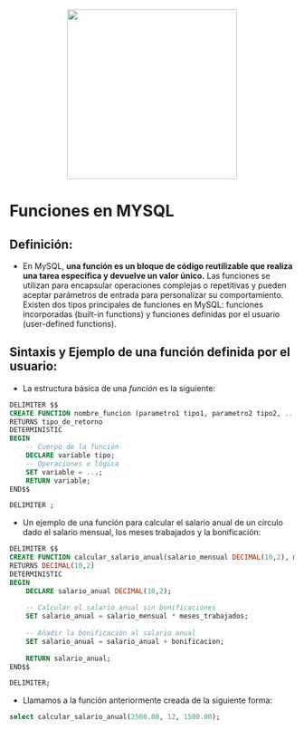 <div align="center">
<img src= 'https://qloudea.com/blog/wp-content/uploads/2022/11/mysql-logo.jpg' width= '300px'>
</div>

# Funciones en MYSQL

## Definición:
- En MySQL, **una función es un bloque de código reutilizable que realiza una tarea específica y devuelve un valor único.** Las funciones se utilizan para encapsular operaciones complejas o repetitivas y pueden aceptar parámetros de entrada para personalizar su comportamiento. Existen dos tipos principales de funciones en MySQL: funciones incorporadas (built-in functions) y funciones definidas por el usuario (user-defined functions).

## Sintaxis y Ejemplo de una función definida por el usuario:
- La estructura básica de una *función* es la siguiente:

```sql
DELIMITER $$
CREATE FUNCTION nombre_funcion (parametro1 tipo1, parametro2 tipo2, ...)
RETURNS tipo_de_retorno
DETERMINISTIC
BEGIN
    -- Cuerpo de la función
    DECLARE variable tipo;
    -- Operaciones o lógica
    SET variable = ...;
    RETURN variable;
END$$

DELIMITER ;
```

- Un ejemplo de una función para calcular el salario anual de un círculo dado el salario mensual, los meses trabajados y la bonificación:
```sql
DELIMITER $$
CREATE FUNCTION calcular_salario_anual(salario_mensual DECIMAL(10,2), meses_trabajados INT, bonificacion DECIMAL(10,2))
RETURNS DECIMAL(10,2)
DETERMINISTIC
BEGIN
    DECLARE salario_anual DECIMAL(10,2);
    
    -- Calcular el salario anual sin bonificaciones
    SET salario_anual = salario_mensual * meses_trabajados;
    
    -- Añadir la bonificación al salario anual
    SET salario_anual = salario_anual + bonificacion;
    
    RETURN salario_anual;
END$$

DELIMITER;
```
- Llamamos a la función anteriormente creada de la siguiente forma:
```sql
select calcular_salario_anual(2500.00, 12, 1500.00);
```